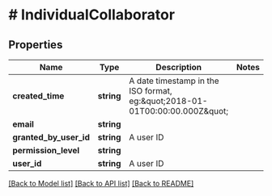 # # IndividualCollaborator

## Properties

Name | Type | Description | Notes
------------ | ------------- | ------------- | -------------
**created_time** | **string** | A date timestamp in the ISO format, eg:\&quot;2018-01-01T00:00:00.000Z\&quot; |
**email** | **string** |  |
**granted_by_user_id** | **string** | A user ID |
**permission_level** | **string** |  |
**user_id** | **string** | A user ID |

[[Back to Model list]](../../README.md#models) [[Back to API list]](../../README.md#endpoints) [[Back to README]](../../README.md)
